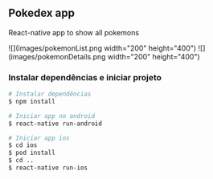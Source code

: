 ## Pokedex app

React-native app to show all pokemons

![](images/pokemonList.png width="200" height="400")
![](images/pokemonDetails.png width="200" height="400")

### Instalar dependências e iniciar projeto

```bash
# Instalar dependências
$ npm install

# Iniciar app no android
$ react-native run-android

# Iniciar app ios
$ cd ios
$ pod install
$ cd ..
$ react-native run-ios

```
